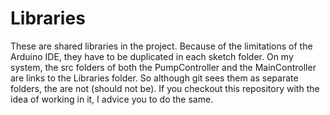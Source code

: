 # Libraries

These are shared libraries in the project. Because of the limitations of the Arduino IDE, they have to be duplicated in each sketch folder. On my system, the src folders of both the PumpController and the MainController are links to the Libraries folder. So although git sees them as separate folders, the are not (should not be).
If you checkout this repository with the idea of working in it, I advice you to do the same.
